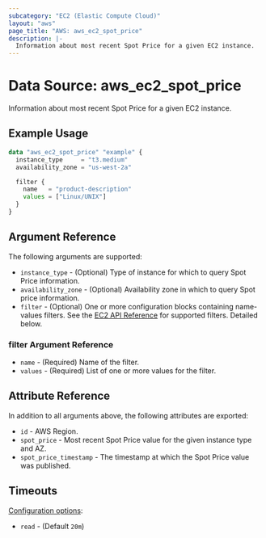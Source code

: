```yaml
---
subcategory: "EC2 (Elastic Compute Cloud)"
layout: "aws"
page_title: "AWS: aws_ec2_spot_price"
description: |-
  Information about most recent Spot Price for a given EC2 instance.
---
```


# Data Source: aws_ec2_spot_price

Information about most recent Spot Price for a given EC2 instance.

## Example Usage

```terraform
data "aws_ec2_spot_price" "example" {
  instance_type     = "t3.medium"
  availability_zone = "us-west-2a"

  filter {
    name   = "product-description"
    values = ["Linux/UNIX"]
  }
}
```

## Argument Reference

The following arguments are supported:

* `instance_type` - (Optional) Type of instance for which to query Spot Price information.
* `availability_zone` - (Optional) Availability zone in which to query Spot price information.
* `filter` - (Optional) One or more configuration blocks containing name-values filters. See the [EC2 API Reference](https://docs.aws.amazon.com/AWSEC2/latest/APIReference/API_DescribeSpotPriceHistory.html) for supported filters. Detailed below.

### filter Argument Reference

* `name` - (Required) Name of the filter.
* `values` - (Required) List of one or more values for the filter.

## Attribute Reference

In addition to all arguments above, the following attributes are exported:

* `id` - AWS Region.
* `spot_price` - Most recent Spot Price value for the given instance type and AZ.
* `spot_price_timestamp` - The timestamp at which the Spot Price value was published.

## Timeouts

[Configuration options](https://www.terraform.io/docs/configuration/blocks/resources/syntax.html#operation-timeouts):

- `read` - (Default `20m`)
